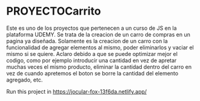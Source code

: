 # PROYECTOCarrito

Este es uno de los proyectos que pertenecen a un curso de JS en la plataforma UDEMY.
Se trata de la creacion de un carro de compras en un pagina ya diseñada.
Solamente es la creacion de un carro con la funcionalidad de agregar elementos al mismo, poder eliminarlos y vaciar el mismo si se quiere.
Aclaro debido a que se puede optimizar mejor el codigo, como por ejemplo introducir una cantidad en vez de apretar muchas veces el mismo producto, eliminar la cantidad dentro del carro en vez de cuando apretemos el boton se borre la cantidad del elemento agregado, etc.

Run this project in 
https://jocular-fox-13f6da.netlify.app/ 

